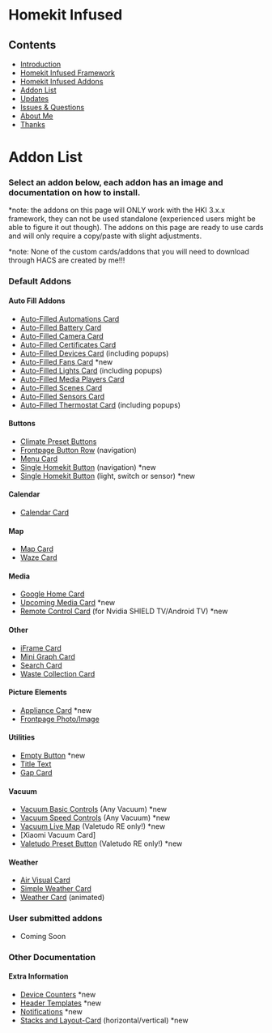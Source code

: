 # Homekit Infused

## Contents
- [Introduction](index.md)
- [Homekit Infused Framework](framework.md)
- [Homekit Infused Addons](addons.md)
- [Addon List](https://github.com/jimz011/homekit-infused/blob/master/docs/addon_list.md)
- [Updates](updates.md)
- [Issues & Questions](issues.md)
- [About Me](about.md)
- [Thanks](thanks.md)

# Addon List

### Select an addon below, each addon has an image and documentation on how to install.
*note: the addons on this page will ONLY work with the HKI 3.x.x framework, they can not be used standalone (experienced users might be able to figure it out though). The addons on this page are ready to use cards and will only require a copy/paste with slight adjustments. 

*note: None of the custom cards/addons that you will need to download through HACS are created by me!!!

### Default Addons
#### Auto Fill Addons
  - [Auto-Filled Automations Card](addons/auto-fill-automations-card.md)
  - [Auto-Filled Battery Card](addons/auto-fill-battery-card.md)
  - [Auto-Filled Camera Card](addons/auto-fill-camera-card.md)
  - [Auto-Filled Certificates Card](addons/auto-fill-certificates-card.md)
  - [Auto-Filled Devices Card](addons/auto-fill-devices-card.md) (including popups)
  - [Auto-Filled Fans Card](addons/auto-fill-fans-card.md) *new
  - [Auto-Filled Lights Card](addons/auto-fill-lights-card.md) (including popups)
  - [Auto-Filled Media Players Card](addons/auto-fill-media-players-card.md)
  - [Auto-Filled Scenes Card](addons/auto-fill-scenes-card.md)
  - [Auto-Filled Sensors Card](addons/auto-fill-sensors-card.md)
  - [Auto-Filled Thermostat Card](addons/auto-fill-thermostats-card.md) (including popups)
  
#### Buttons  
  - [Climate Preset Buttons](addons/climate-preset-buttons.md)
  - [Frontpage Button Row](addons/frontpage-buttons.md) (navigation)
  - [Menu Card](addons/menu-card.md)
  - [Single Homekit Button](addons/button-navigation.md) (navigation) *new
  - [Single Homekit Button](addons/button-light-switch.md) (light, switch or sensor) *new
  
#### Calendar
  - [Calendar Card](addons/calendar-card.md)

#### Map
  - [Map Card](addons/map-card.md)
  - [Waze Card](addons/waze-card.md)
  
#### Media 
  - [Google Home Card](addons/google-home-card.md)
  - [Upcoming Media Card](addons/upcoming-recently-added.md) *new
  - [Remote Control Card](addons/nvidia-remote.md) (for Nvidia SHIELD TV/Android TV) *new

#### Other
  - [iFrame Card](addons/iframe-card.md)
  - [Mini Graph Card](addons/mini-graph-card.md)
  - [Search Card](addons/search-card.md)
  - [Waste Collection Card](addons/waste-collection-card.md)

#### Picture Elements
  - [Appliance Card](addons/appliances-card.md) *new
  - [Frontpage Photo/Image](addons/frontpage-photo.md)

#### Utilities
  - [Empty Button](addons/empty-button.md) *new
  - [Title Text](addons/title-text-card.md)
  - [Gap Card](addons/gap-card.md)
  
#### Vacuum
  - [Vacuum Basic Controls](addons/vacuum-controls.md) (Any Vacuum) *new
  - [Vacuum Speed Controls](addons/vacuum-speed-controls.md) (Any Vacuum) *new
  - [Vacuum Live Map](addons/vacuum-live-map.md) (Valetudo RE only!) *new
  - [Xiaomi Vacuum Card]
  - [Valetudo Preset Button](addons/valetudo-preset-button.md) (Valetudo RE only!) *new
  
#### Weather
  - [Air Visual Card](addons/air-visual-card.md)
  - [Simple Weather Card](addons/simple-weather-card.md)
  - [Weather Card](addons/weather-card.md) (animated)

### User submitted addons
  - Coming Soon

### Other Documentation
#### Extra Information
  - [Device Counters](addons/device_counters.md) *new
  - [Header Templates](addons/header_templates.md) *new
  - [Notifications](addons/notifications.md) *new
  - [Stacks and Layout-Card](addons/stacks.md) (horizontal/vertical) *new

